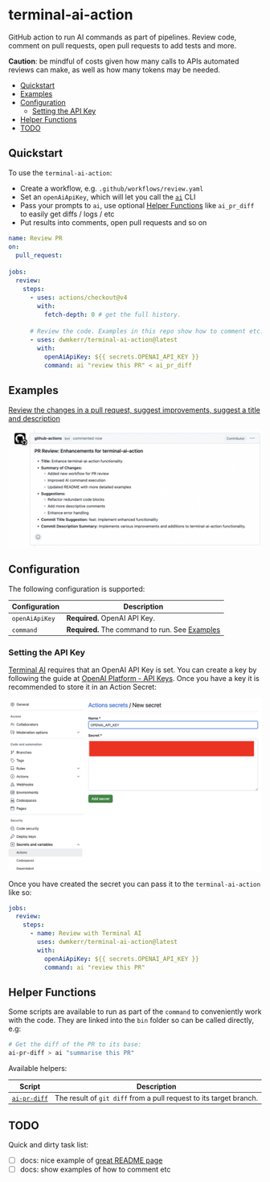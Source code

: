 # terminal-ai-action

GitHub action to run AI commands as part of pipelines. Review code, comment on pull requests, open pull requests to add tests and more.

**Caution**: be mindful of costs given how many calls to APIs automated reviews can make, as well as how many tokens may be needed.

<!-- vim-markdown-toc GFM -->

- [Quickstart](#quickstart)
- [Examples](#examples)
- [Configuration](#configuration)
    - [Setting the API Key](#setting-the-api-key)
- [Helper Functions](#helper-functions)
- [TODO](#todo)

<!-- vim-markdown-toc -->

## Quickstart

To use the `terminal-ai-action`:

- Create a workflow, e.g. `.github/workflows/review.yaml`
- Set an `openAiApiKey`, which will let you call the [`ai`](https://github.com/terminal-ai) CLI
- Pass your prompts to `ai`, use optional [Helper Functions](#helper-functions) like `ai_pr_diff` to easily get diffs / logs / etc
- Put results into comments, open pull requests and so on

```yaml
name: Review PR
on:
  pull_request:

jobs:
  review:
    steps:
      - uses: actions/checkout@v4
        with:
          fetch-depth: 0 # get the full history.
    
      # Review the code. Examples in this repo show how to comment etc.
      - uses: dwmkerr/terminal-ai-action@latest
        with:
          openAiApiKey: ${{ secrets.OPENAI_API_KEY }}
          command: ai "review this PR" < ai_pr_diff
```

## Examples

[Review the changes in a pull request, suggest improvements, suggest a title and description](./.gihub/workflows/example-pr-summary.yaml)

[![Screenshot of the PR summary example](./docs/screenshot-example-pr-summary.yaml.png)](./.gihub/workflows/example-pr-summary.yaml)

## Configuration

The following configuration is supported:

| Configuration | Description                   |
|---------------|-------------------------------|
| `openAiApiKey`   | **Required.** OpenAI API Key. |
| `command`     | **Required.** The command to run. See [Examples](https://github.com/dwmkerr/terminal-ai?tab=readme-ov-file#examples)

### Setting the API Key

[Terminal AI](https://github.com/dwmkerr/terminal-ai) requires that an OpenAI API Key is set. You can create a key by following the guide at [OpenAI Platform - API Keys](https://platform.openai.com/api-keys). Once you have a key it is recommended to store it in an Action Secret:

![Screenshot of Actions Secret](./docs/actions-secret.png)

Once you have created the secret you can pass it to the `terminal-ai-action` like so:

```yaml
jobs:
  review:
    steps:
      - name: Review with Terminal AI
        uses: dwmkerr/terminal-ai-action@latest
        with:
          openAiApiKey: ${{ secrets.OPENAI_API_KEY }}
          command: ai "review this PR"
```

## Helper Functions

Some scripts are available to run as part of the `command` to conveniently work with the code. They are linked into the `bin` folder so can be called directly, e.g:

```bash
# Get the diff of the PR to its base:
ai-pr-diff > ai "summarise this PR"
```

Available helpers:

| Script                                  | Description                                                        |
|-----------------------------------------|--------------------------------------------------------------------|
| [`ai-pr-diff`](./scripts/ai-pr-diff.sh) | The result of `git diff` from a pull request to its target branch. |

## TODO

Quick and dirty task list:

- [ ] docs: nice example of [great README page](https://github.com/JamesIves/github-pages-deploy-action)
- [ ] docs: show examples of how to comment etc
